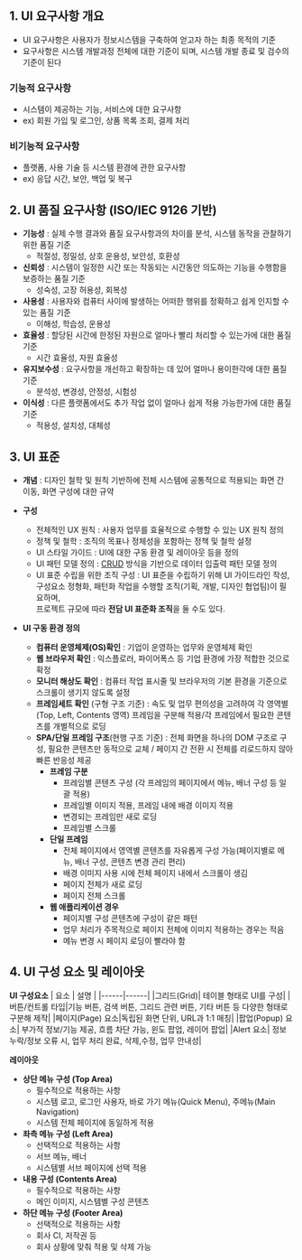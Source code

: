 ## 1. UI 요구사항 개요
- UI 요구사항은 사용자가 정보시스템을 구축하여 얻고자 하는 최종 목적의 기준
- 요구사항은 시스템 개발과정 전체에 대한 기준이 되며, 시스템 개발 종료 및 검수의 기준이 된다

### 기능적 요구사항
- 시스템이 제공하는 기능, 서비스에 대한 요구사항
- ex) 회원 가입 및 로그인, 상품 목록 조회, 결제 처리
### 비기능적 요구사항
- 플랫폼, 사용 기술 등 시스템 환경에 관한 요구사항
- ex) 응답 시간, 보안, 백업 및 복구

## 2. UI 품질 요구사항 (ISO/IEC 9126 기반)
- **기능성** : 실제 수행 결과와 품질 요구사항과의 차이를 분석, 시스템 동작을 관찰하기 위한 품질 기준
  - 적절성, 정밀성, 상호 운용성, 보안성, 호환성
- **신뢰성** : 시스템이 일정한 시간 또는 작동되는 시간동안 의도하는 기능을 수행함을 보증하는 품질 기준
  - 성숙성, 고장 허용성, 회복성
- **사용성** : 사용자와 컴퓨터 사이에 발생하는 어떠한 행위를 정확하고 쉽게 인지할 수 있는 품질 기준
  - 이해성, 학습성, 운용성
- **효율성** : 할당된 시간에 한정된 자원으로 얼마나 빨리 처리할 수 있는가에 대한 품질 기준
  - 시간 효율성, 자원 효율성
- **유지보수성** : 요구사항을 개선하고 확장하는 데 있어 얼마나 용이한각에 대한 품질 기준
  - 분석성, 변경성, 안정성, 시험성
- **이식성** : 다른 플랫폼에서도 추가 작업 없이 얼마나 쉽게 적용 가능한가에 대한 품질 기준
  - 적용성, 설치성, 대체성



## 3. UI 표준
- **개념** : 디자인 철학 및 원칙 기반하에 전체 시스템에 공통적으로 적용되는 화면 간 이동, 화면 구성에 대한 규약


- **구성** 
  - 전체적인 UX 원칙 : 사용자 업무를 효율적으로 수행할 수 있는 UX 원칙 정의
  - 정책 및 철학 : 조직의 목표나 정체성을 포함하는 정책 및 철학 설정
  - UI 스타일 가이드 : UI에 대한 구동 환경 및 레이아웃 등을 정의
  - UI 패턴 모델 정의 : [CRUD](./more/CRUD.md) 방식을 기반으로 데이터 입출력 패턴 모델 정의
  - UI 표준 수립을 위한 조직 구성 : UI 표준을 수립하기 위해 UI 가이드라인 작성, 구성요소 정형화, 패턴화 작업을 수행할 조직(기획, 개발, 디자인 협업팀)이 필요하며, <br>
    프로젝트 규모에 따라 **전담 UI 표준화 조직**을 둘 수도 있다. 
 
- **UI 구동 환경 정의**
  - **컴퓨터 운영체제(OS)확인** : 기업이 운영하는 업무와 운영체제 확인
  - **웹 브라우저 확인** : 익스플로러, 파이어폭스 등 기업 환경에 가장 적합한 것으로 확정
  - **모니터 해상도 확인** : 컴퓨터 작업 표시줄 및 브라우저의 기본 환경을 기준으로 스크롤이 생기지 않도록 설정
  - **프레임세트 확인** (구형 구조 기준)  : 속도 및 업무 편의성을 고려하여 각 영역별(Top, Left, Contents 영역) 프레임을 구분해 적용/각 프레임에서 필요한 콘텐츠를 개별적으로 로딩
  - **SPA/단일 프레임 구조**(현행 구조 기준) : 전체 화면을 하나의 DOM 구조로 구성, 필요한 콘텐츠만 동적으로 교체 / 페이지 간 전환 시 전체를 리로드하지 않아 빠른 반응성 제공
      - **프레임 구분**
        - 프레임별 콘텐츠 구성 (각  프레임의 페이지에서 메뉴, 배너 구성 등 일괄 적용)
        - 프레임별 이미지 적용, 프레임 내에 배경 이미지 적용
        - 변경되는 프레임만 새로 로딩
        - 프레임별 스크롤
      - **단일 프레임**
        - 전체 페이지에서 영역별 콘텐츠를 자유롭게 구성 가능(페이지별로 메뉴, 배너 구성, 콘텐츠 변경 관리 편리)
        - 배경 이미지 사용 시에 전체 페이지 내에서 스크롤이 생김
        - 페이지 전체가 새로 로딩
        - 페이지 전체 스크롤
      - **웹 애플리케이션 경우**
        - 페이지별 구성 콘텐츠에 구성이 같은 패턴
        - 업무 처리가 주목적으로 페이지 전체에 이미지 적용하는 경우는 적음
        - 메뉴 변경 시 페이지 로딩이 빨라야 함
       

## 4. UI 구성 요소 및 레이아웃

**UI 구성요소**
| 요소 | 설명 |
|------|------|
|그리드(Grid)| 테이블 형태로 UI를 구성|
|버튼/컨트롤 타입|기능 버튼, 검색 버튼, 그리드 관련 버튼, 기타 버튼 등 다양한 형태로 구분해 제작|
|페이지(Page) 요소|독립된 화면 단위, URL과 1:1 매칭|
|팝업(Popup) 요소| 부가적 정보/기능 제공, 흐름 차단 가능, 윈도 팝업, 레이어 팝업|
|Alert 요소| 정보 누락/정보 오류 시, 업무  처리 완료, 삭제,수정, 업무 안내성|

**레이아웃**
- **상단 메뉴 구성 (Top Area)**
  - 필수적으로 적용하는 사항
  - 시스템 로고, 로그인 사용자, 바로 가기 메뉴(Quick Menu), 주메뉴(Main Navigation)
  - 시스템 전체 페이지에 동일하게 적용<br>
- **좌측 메뉴 구성 (Left Area)**
  - 선택적으로 적용하는 사항
  - 서브 메뉴, 배너
  - 시스템별 서브 페이지에 선택 적용<br>
- **내용 구성 (Contents Area)**
  - 필수적으로 적용하는 사항
  - 메인 이미지, 시스템별 구성 콘텐츠<br>
- **하단 메뉴 구성 (Footer Area)**
  - 선택적으로 적용하는 사항
  - 회사 CI, 저작권 등
  - 회사 상황에 맞춰 적용 및 삭제 가능

